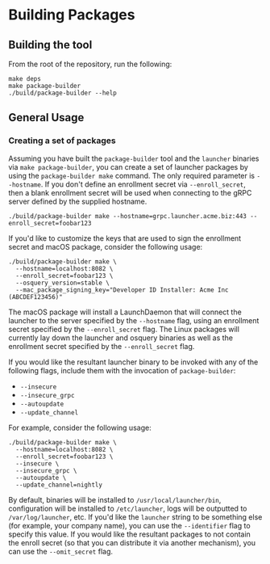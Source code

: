 # Building Packages

## Building the tool

From the root of the repository, run the following:

```
make deps
make package-builder
./build/package-builder --help
```

## General Usage

### Creating a set of packages

Assuming you have built the `package-builder` tool and the `launcher` binaries via `make package-builder`, you can create a set of launcher packages by using the `package-builder make` command. The only required parameter is `--hostname`. If you don't define an enrollment secret via `--enroll_secret`, then a blank enrollment secret will be used when connecting to the gRPC server defined by the supplied hostname.

```
./build/package-builder make --hostname=grpc.launcher.acme.biz:443 --enroll_secret=foobar123
```

If you'd like to customize the keys that are used to sign the enrollment secret and macOS package, consider the following usage:

```
./build/package-builder make \
  --hostname=localhost:8082 \
  --enroll_secret=foobar123 \
  --osquery_version=stable \
  --mac_package_signing_key="Developer ID Installer: Acme Inc (ABCDEF123456)"
```

The macOS package will install a LaunchDaemon that will connect the launcher to the server specified by the `--hostname` flag, using an enrollment secret specified by the `--enroll_secret` flag. The Linux packages will currently lay down the launcher and osquery binaries as well as the enrollment secret specified by the `--enroll_secret` flag.

If you would like the resultant launcher binary to be invoked with any of the following flags, include them with the invocation of `package-builder`:

- `--insecure`
- `--insecure_grpc`
- `--autoupdate`
- `--update_channel`

For example, consider the following usage:

```
./build/package-builder make \
  --hostname=localhost:8082 \
  --enroll_secret=foobar123 \
  --insecure \
  --insecure_grpc \
  --autoupdate \
  --update_channel=nightly
```

By default, binaries will be installed to `/usr/local/launcher/bin`, configuration will be installed to `/etc/launcher`, logs will be outputted to `/var/log/launcher`, etc. If you'd like the `launcher` string to be something else (for example, your company name), you can use the `--identifier` flag to specify this value. If you would like the resultant packages to not contain the enroll secret (so that you can distribute it via another mechanism), you can use the `--omit_secret` flag.
